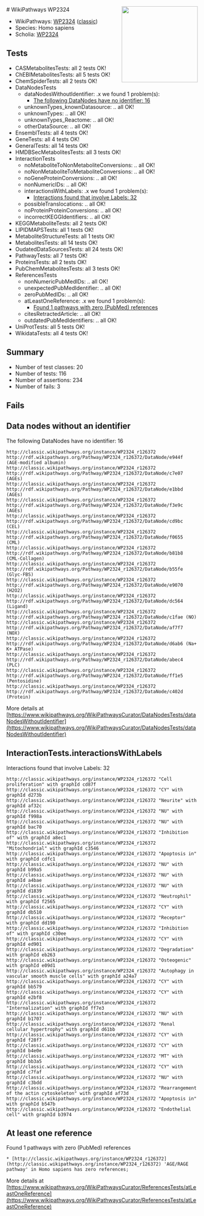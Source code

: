 <img style="float: right; width: 200px" src="https://upload.wikimedia.org/wikipedia/commons/thumb/8/83/Wplogo_with_text_500.png/640px-Wplogo_with_text_500.png" />
# WikiPathways WP2324

* WikiPathways: [WP2324](https://wikipathways.org/pathways/WP2324) ([classic](https://classic.wikipathways.org/instance/WP2324))
* Species: Homo sapiens
* Scholia: [WP2324](https://scholia.toolforge.org/wikipathways/WP2324)
## Tests
* CASMetabolitesTests: all 2 tests OK!
* ChEBIMetabolitesTests: all 5 tests OK!
* ChemSpiderTests: all 2 tests OK!
* DataNodesTests
    * dataNodesWithoutIdentifier: .x we found 1 problem(s):
        * [The following DataNodes have no identifier: 16](#8792c496)
    * unknownTypes_knownDatasource: .. all OK!
    * unknownTypes: .. all OK!
    * unknownTypes_Reactome: .. all OK!
    * otherDataSource: .. all OK!
* EnsemblTests: all 4 tests OK!
* GeneTests: all 4 tests OK!
* GeneralTests: all 14 tests OK!
* HMDBSecMetabolitesTests: all 3 tests OK!
* InteractionTests
    * noMetaboliteToNonMetaboliteConversions: .. all OK!
    * noNonMetaboliteToMetaboliteConversions: .. all OK!
    * noGeneProteinConversions: .. all OK!
    * nonNumericIDs: .. all OK!
    * interactionsWithLabels: .x we found 1 problem(s):
        * [Interactions found that involve Labels: 32](#fe97a8f8)
    * possibleTranslocations: .. all OK!
    * noProteinProteinConversions: .. all OK!
    * incorrectKEGGIdentifiers: .. all OK!
* KEGGMetaboliteTests: all 2 tests OK!
* LIPIDMAPSTests: all 1 tests OK!
* MetaboliteStructureTests: all 1 tests OK!
* MetabolitesTests: all 14 tests OK!
* OudatedDataSourcesTests: all 24 tests OK!
* PathwayTests: all 7 tests OK!
* ProteinsTests: all 2 tests OK!
* PubChemMetabolitesTests: all 3 tests OK!
* ReferencesTests
    * nonNumericPubMedIDs: .. all OK!
    * unexpectedPubMedIdentifier: .. all OK!
    * zeroPubMedIDs: .. all OK!
    * atLeastOneReference: .x we found 1 problem(s):
        * [Found 1 pathways with zero (PubMed) references](#d0a459f0)
    * citesRetractedArticle: .. all OK!
    * outdatedPubMedIdentifiers: .. all OK!
* UniProtTests: all 5 tests OK!
* WikidataTests: all 4 tests OK!


## Summary

* Number of test classes: 20
* Number of tests: 116
* Number of assertions: 234
* Number of fails: 3

## Fails

<a name="8792c496" />

## Data nodes without an identifier

The following DataNodes have no identifier: 16
```
http://classic.wikipathways.org/instance/WP2324_r126372 http://rdf.wikipathways.org/Pathway/WP2324_r126372/DataNode/e944f (AGE-modified albumin)
http://classic.wikipathways.org/instance/WP2324_r126372 http://rdf.wikipathways.org/Pathway/WP2324_r126372/DataNode/c7e07 (AGEs)
http://classic.wikipathways.org/instance/WP2324_r126372 http://rdf.wikipathways.org/Pathway/WP2324_r126372/DataNode/e1bbd (AGEs)
http://classic.wikipathways.org/instance/WP2324_r126372 http://rdf.wikipathways.org/Pathway/WP2324_r126372/DataNode/f3e9c (AGEs)
http://classic.wikipathways.org/instance/WP2324_r126372 http://rdf.wikipathways.org/Pathway/WP2324_r126372/DataNode/cd9bc (CEL)
http://classic.wikipathways.org/instance/WP2324_r126372 http://rdf.wikipathways.org/Pathway/WP2324_r126372/DataNode/f0655 (CML)
http://classic.wikipathways.org/instance/WP2324_r126372 http://rdf.wikipathways.org/Pathway/WP2324_r126372/DataNode/b81b8 (CML-Collagen)
http://classic.wikipathways.org/instance/WP2324_r126372 http://rdf.wikipathways.org/Pathway/WP2324_r126372/DataNode/b55fe (Glyc-FBS)
http://classic.wikipathways.org/instance/WP2324_r126372 http://rdf.wikipathways.org/Pathway/WP2324_r126372/DataNode/e9070 (H2O2)
http://classic.wikipathways.org/instance/WP2324_r126372 http://rdf.wikipathways.org/Pathway/WP2324_r126372/DataNode/dc564 (Ligand)
http://classic.wikipathways.org/instance/WP2324_r126372 http://rdf.wikipathways.org/Pathway/WP2324_r126372/DataNode/c1fae (NO)
http://classic.wikipathways.org/instance/WP2324_r126372 http://rdf.wikipathways.org/Pathway/WP2324_r126372/DataNode/af7f7 (NOX)
http://classic.wikipathways.org/instance/WP2324_r126372 http://rdf.wikipathways.org/Pathway/WP2324_r126372/DataNode/d6ab6 (Na+ K+ ATPase)
http://classic.wikipathways.org/instance/WP2324_r126372 http://rdf.wikipathways.org/Pathway/WP2324_r126372/DataNode/abec4 (PLC)
http://classic.wikipathways.org/instance/WP2324_r126372 http://rdf.wikipathways.org/Pathway/WP2324_r126372/DataNode/ff1e5 (Pentosidine)
http://classic.wikipathways.org/instance/WP2324_r126372 http://rdf.wikipathways.org/Pathway/WP2324_r126372/DataNode/c402d (Protein)
```

More details at [https://www.wikipathways.org/WikiPathwaysCurator/DataNodesTests/dataNodesWithoutIdentifier](https://www.wikipathways.org/WikiPathwaysCurator/DataNodesTests/dataNodesWithoutIdentifier)

<a name="fe97a8f8" />

## InteractionTests.interactionsWithLabels

Interactions found that involve Labels: 32
```
http://classic.wikipathways.org/instance/WP2324_r126372 "Cell proliferation" with graphId cd87f
http://classic.wikipathways.org/instance/WP2324_r126372 "CY" with graphId d273b
http://classic.wikipathways.org/instance/WP2324_r126372 "Neurite" with graphId af32c
http://classic.wikipathways.org/instance/WP2324_r126372 "NU" with graphId f998a
http://classic.wikipathways.org/instance/WP2324_r126372 "NU" with graphId bac70
http://classic.wikipathways.org/instance/WP2324_r126372 "Inhibition of" with graphId a8ec1
http://classic.wikipathways.org/instance/WP2324_r126372 "Mitochondrial" with graphId c3546
http://classic.wikipathways.org/instance/WP2324_r126372 "Apoptosis in" with graphId cdfc1
http://classic.wikipathways.org/instance/WP2324_r126372 "NU" with graphId b99a5
http://classic.wikipathways.org/instance/WP2324_r126372 "NU" with graphId a4bae
http://classic.wikipathways.org/instance/WP2324_r126372 "NU" with graphId d1839
http://classic.wikipathways.org/instance/WP2324_r126372 "Neutrophil" with graphId f2565
http://classic.wikipathways.org/instance/WP2324_r126372 "CY" with graphId db510
http://classic.wikipathways.org/instance/WP2324_r126372 "Receptor" with graphId dd190
http://classic.wikipathways.org/instance/WP2324_r126372 "Inhibition of" with graphId c30ee
http://classic.wikipathways.org/instance/WP2324_r126372 "CY" with graphId ed901
http://classic.wikipathways.org/instance/WP2324_r126372 "Degradation" with graphId eb263
http://classic.wikipathways.org/instance/WP2324_r126372 "Osteogenic" with graphId e09d1
http://classic.wikipathways.org/instance/WP2324_r126372 "Autophagy in vascular smooth muscle cells" with graphId a24a7
http://classic.wikipathways.org/instance/WP2324_r126372 "CY" with graphId bb579
http://classic.wikipathways.org/instance/WP2324_r126372 "CY" with graphId e2bf8
http://classic.wikipathways.org/instance/WP2324_r126372 "Internalization" with graphId ff7e3
http://classic.wikipathways.org/instance/WP2324_r126372 "NU" with graphId b1707
http://classic.wikipathways.org/instance/WP2324_r126372 "Renal cellular hypertrophy" with graphId d61bb
http://classic.wikipathways.org/instance/WP2324_r126372 "CY" with graphId f28f7
http://classic.wikipathways.org/instance/WP2324_r126372 "CY" with graphId b4e0e
http://classic.wikipathways.org/instance/WP2324_r126372 "MT" with graphId bb3a5
http://classic.wikipathways.org/instance/WP2324_r126372 "CY" with graphId c7faf
http://classic.wikipathways.org/instance/WP2324_r126372 "NU" with graphId c3bdd
http://classic.wikipathways.org/instance/WP2324_r126372 "Rearrangement of the actin cytoskeleton" with graphId af73d
http://classic.wikipathways.org/instance/WP2324_r126372 "Apoptosis in" with graphId b547b
http://classic.wikipathways.org/instance/WP2324_r126372 "Endothelial cell" with graphId b3974
```

<a name="d0a459f0" />

## At least one reference

Found 1 pathways with zero (PubMed) references
```
* [http://classic.wikipathways.org/instance/WP2324_r126372](http://classic.wikipathways.org/instance/WP2324_r126372) 'AGE/RAGE pathway' in Homo sapiens has zero references; 
```

More details at [https://www.wikipathways.org/WikiPathwaysCurator/ReferencesTests/atLeastOneReference](https://www.wikipathways.org/WikiPathwaysCurator/ReferencesTests/atLeastOneReference)

